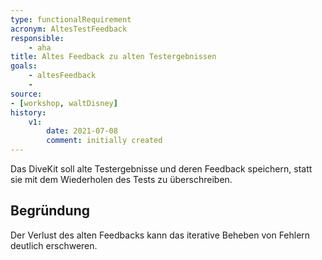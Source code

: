 ```yaml
---
type: functionalRequirement
acronym: AltesTestFeedback
responsible:    
    - aha
title: Altes Feedback zu alten Testergebnissen
goals: 
    - altesFeedback
    -
source:
- [workshop, waltDisney]
history:
    v1:
        date: 2021-07-08
        comment: initially created
---
```


Das DiveKit soll alte Testergebnisse und deren Feedback speichern, statt sie mit dem Wiederholen des Tests zu
überschreiben.
## Begründung
Der Verlust des alten Feedbacks kann das iterative Beheben von Fehlern deutlich erschweren.
